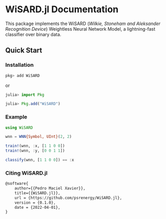 # WiSARD.jl Documentation

This package implements the WiSARD (*Wilkie, Stoneham and Aleksander Recognition Device*) Weightless Neural Network Model, a lightning-fast classifier over binary data.

## Quick Start

### Installation
```julia
pkg> add WiSARD
```
or
```julia
julia> import Pkg

julia> Pkg.add("WiSARD")
```

### Example
```julia
using WiSARD

wnn = WNN{Symbol, UInt}(2, 2)

train!(wnn, :x, [1 1 0 0])
train!(wnn, :y, [0 0 1 1])

classify(wnn, [1 1 0 0]) == :x
```

### Citing WiSARD.jl
```tex
@software{
    author={{Pedro Maciel Xavier}},
    title={{WiSARD.jl}},
    url = {https://github.com/psrenergy/WiSARD.jl},
    version = {0.1.0},
    date = {2022-04-01},
}
```